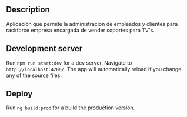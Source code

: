 ## Description

Aplicación que permite la administracion de empleados y clientes para rackforce empresa encargada de vender soportes para TV's.

## Development server

Run `npm run start:dev` for a dev server. Navigate to `http://localhost:4200/`. The app will automatically reload if you change any of the source files.

## Deploy

Run `ng build:prod` for a build the production version.